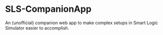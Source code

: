# SLS-CompanionApp
An (unofficial) companion web app to make complex setups in Smart Logic Simulator easier to accomplish.
